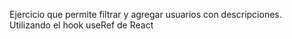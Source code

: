 Ejercicio que permite filtrar y agregar usuarios con descripciones. Utilizando el hook useRef de React
